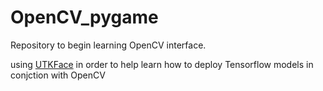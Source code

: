 # OpenCV_pygame

Repository to begin learning OpenCV interface.

using [UTKFace](https://susanqq.github.io/UTKFace/) in order to help learn how to deploy Tensorflow models in conjction with OpenCV